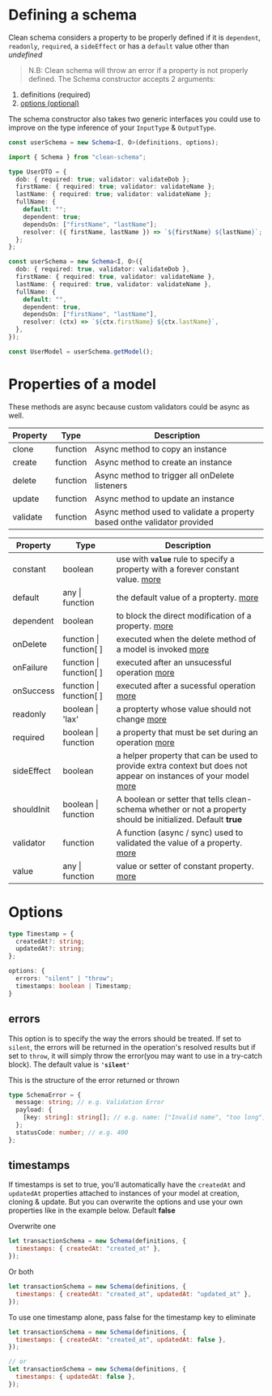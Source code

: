 # Defining a schema

Clean schema considers a property to be properly defined if it is `dependent`, `readonly`, `required`, a `sideEffect` or has a `default` value other than _undefined_

> N.B: Clean schema will throw an error if a property is not properly defined.
> The Schema constructor accepts 2 arguments:

1. definitions (required)
1. [options (optional)](#options)

The schema constructor also takes two generic interfaces you could use to improve on the type inference of your `InputType` & `OutputType`.

```ts
const userSchema = new Schema<I, O>(definitions, options);
```

```ts
import { Schema } from "clean-schema";

type UserDTO = {
  dob: { required: true; validator: validateDob };
  firstName: { required: true; validator: validateName };
  lastName: { required: true; validator: validateName };
  fullName: {
    default: "";
    dependent: true;
    dependsOn: ["firstName", "lastName"];
    resolver: ({ firstName, lastName }) => `${firstName} ${lastName}`;
  };
};

const userSchema = new Schema<I, O>({
  dob: { required: true, validator: validateDob },
  firstName: { required: true, validator: validateName },
  lastName: { required: true, validator: validateName },
  fullName: {
    default: "",
    dependent: true,
    dependsOn: ["firstName", "lastName"],
    resolver: (ctx) => `${ctx.firstName} ${ctx.lastName}`,
  },
});

const UserModel = userSchema.getModel();
```

# Properties of a model

These methods are async because custom validators could be async as well.

| Property | Type     | Description                                                             |
| -------- | -------- | ----------------------------------------------------------------------- |
| clone    | function | Async method to copy an instance                                        |
| create   | function | Async method to create an instance                                      |
| delete   | function | Async method to trigger all onDelete listeners                          |
| update   | function | Async method to update an instance                                      |
| validate | function | Async method used to validate a property based onthe validator provided |

| Property   | Type                    | Description                                                                                                                                                 |
| ---------- | ----------------------- | ----------------------------------------------------------------------------------------------------------------------------------------------------------- |
| constant   | boolean                 | use with **`value`** rule to specify a property with a forever constant value. [more](./constants.md#constant-properties)                                   |
| default    | any \| function         | the default value of a propterty. [more](./defaults.md#default-values)                                                                                      |
| dependent  | boolean                 | to block the direct modification of a property. [more](./dependents.md#dependent-properties)                                                                |
| onDelete   | function \| function[ ] | executed when the delete method of a model is invoked [more](./life-cycles.md#ondelete)                                                                     |
| onFailure  | function \| function[ ] | executed after an unsucessful operation [more](./life-cycles.md#onfailure)                                                                                  |
| onSuccess  | function \| function[ ] | executed after a sucessful operation [more](./life-cycles.md#onsuccess)                                                                                     |
| readonly   | boolean \| 'lax'        | a propterty whose value should not change [more](./readonly.md#readonly-properties)                                                                         |
| required   | boolean \| function     | a property that must be set during an operation [more](./required.md#required-properties)                                                                   |
| sideEffect | boolean                 | a helper property that can be used to provide extra context but does not appear on instances of your model [more](./side-effects.md#side-effect-properties) |
| shouldInit | boolean \| function     | A boolean or setter that tells clean-schema whether or not a property should be initialized. Default **true**                                               |
| validator  | function                | A function (async / sync) used to validated the value of a property. [more](../../../v1.4.6/validate/index.md#validators)                                   |
| value      | any \| function         | value or setter of constant property. [more](./constants.md#constant-properties`)                                                                           |

# Options

```ts
type Timestamp = {
  createdAt?: string;
  updatedAt?: string;
};

options: {
  errors: "silent" | "throw";
  timestamps: boolean | Timestamp;
}
```

## errors

This option is to specify the way the errors should be treated. If set to `silent`, the errors will be returned in the operation's resolved results but if set to `throw`, it will simply throw the error(you may want to use in a try-catch block). The default value is **`'silent'`**

This is the structure of the error returned or thrown

```ts
type SchemaError = {
  message: string; // e.g. Validation Error
  payload: {
    [key: string]: string[]; // e.g. name: ["Invalid name", "too long"]
  };
  statusCode: number; // e.g. 400
};
```

## timestamps

If timestamps is set to true, you'll automatically have the `createdAt` and `updatedAt` properties attached to instances of your model at creation, cloning & update. But you can overwrite the options and use your own properties like in the example below. Default **false**

Overwrite one

```js
let transactionSchema = new Schema(definitions, {
  timestamps: { createdAt: "created_at" },
});
```

Or both

```js
let transactionSchema = new Schema(definitions, {
  timestamps: { createdAt: "created_at", updatedAt: "updated_at" },
});
```

To use one timestamp alone, pass false for the timestamp key to eliminate

```js
let transactionSchema = new Schema(definitions, {
  timestamps: { createdAt: "created_at", updatedAt: false },
});

// or
let transactionSchema = new Schema(definitions, {
  timestamps: { updatedAt: false },
});
```
